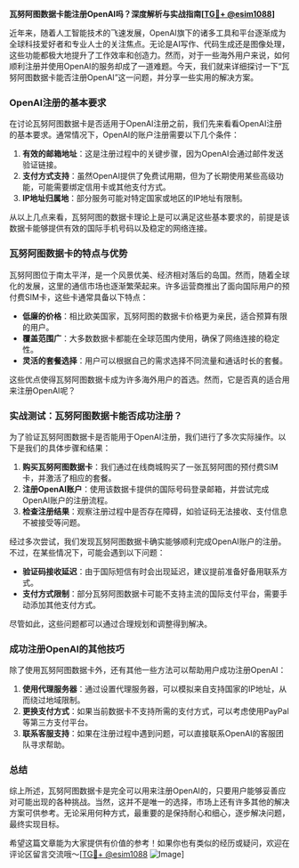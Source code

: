 **瓦努阿图数据卡能注册OpenAI吗？深度解析与实战指南[[TG💪+ @esim1088](https://t.me/s/esim1088)]**

近年来，随着人工智能技术的飞速发展，OpenAI旗下的诸多工具和平台逐渐成为全球科技爱好者和专业人士的关注焦点。无论是AI写作、代码生成还是图像处理，这些功能都极大地提升了工作效率和创造力。然而，对于一些海外用户来说，如何顺利注册并使用OpenAI的服务却成了一道难题。今天，我们就来详细探讨一下“瓦努阿图数据卡能否注册OpenAI”这一问题，并分享一些实用的解决方案。

### OpenAI注册的基本要求

在讨论瓦努阿图数据卡是否适用于OpenAI注册之前，我们先来看看OpenAI注册的基本要求。通常情况下，OpenAI的账户注册需要以下几个条件：

1. **有效的邮箱地址**：这是注册过程中的关键步骤，因为OpenAI会通过邮件发送验证链接。
2. **支付方式支持**：虽然OpenAI提供了免费试用期，但为了长期使用某些高级功能，可能需要绑定信用卡或其他支付方式。
3. **IP地址归属地**：部分服务可能对特定国家或地区的IP地址有限制。

从以上几点来看，瓦努阿图的数据卡理论上是可以满足这些基本要求的，前提是该数据卡能够提供有效的国际手机号码以及稳定的网络连接。

### 瓦努阿图数据卡的特点与优势

瓦努阿图位于南太平洋，是一个风景优美、经济相对落后的岛国。然而，随着全球化的发展，这里的通信市场也逐渐繁荣起来。许多运营商推出了面向国际用户的预付费SIM卡，这些卡通常具备以下特点：

- **低廉的价格**：相比欧美国家，瓦努阿图的数据卡价格更为亲民，适合预算有限的用户。
- **覆盖范围广**：大多数数据卡都能在全球范围内使用，确保了网络连接的稳定性。
- **灵活的套餐选择**：用户可以根据自己的需求选择不同流量和通话时长的套餐。

这些优点使得瓦努阿图数据卡成为许多海外用户的首选。然而，它是否真的适合用来注册OpenAI呢？

### 实战测试：瓦努阿图数据卡能否成功注册？

为了验证瓦努阿图数据卡是否能用于OpenAI注册，我们进行了多次实际操作。以下是我们的具体步骤和结果：

1. **购买瓦努阿图数据卡**：我们通过在线商城购买了一张瓦努阿图的预付费SIM卡，并激活了相应的套餐。
2. **注册OpenAI账户**：使用该数据卡提供的国际号码登录邮箱，并尝试完成OpenAI账户的注册流程。
3. **检查注册结果**：观察注册过程中是否存在障碍，如验证码无法接收、支付信息不被接受等问题。

经过多次尝试，我们发现瓦努阿图数据卡确实能够顺利完成OpenAI账户的注册。不过，在某些情况下，可能会遇到以下问题：

- **验证码接收延迟**：由于国际短信有时会出现延迟，建议提前准备好备用联系方式。
- **支付方式限制**：部分瓦努阿图数据卡可能不支持主流的国际支付平台，需要手动添加其他支付方式。

尽管如此，这些问题都可以通过合理规划和调整得到解决。

### 成功注册OpenAI的其他技巧

除了使用瓦努阿图数据卡外，还有其他一些方法可以帮助用户成功注册OpenAI：

1. **使用代理服务器**：通过设置代理服务器，可以模拟来自支持国家的IP地址，从而绕过地域限制。
2. **更换支付方式**：如果当前数据卡不支持所需的支付方式，可以考虑使用PayPal等第三方支付平台。
3. **联系客服支持**：如果在注册过程中遇到问题，可以直接联系OpenAI的客服团队寻求帮助。

### 总结

综上所述，瓦努阿图数据卡是完全可以用来注册OpenAI的，只要用户能够妥善应对可能出现的各种挑战。当然，这并不是唯一的选择，市场上还有许多其他的解决方案可供参考。无论采用何种方式，最重要的是保持耐心和细心，逐步解决问题，最终实现目标。

希望这篇文章能为大家提供有价值的参考！如果你也有类似的经历或疑问，欢迎在评论区留言交流哦～[[TG💪+ @esim1088](https://t.me/s/esim1088) ![Image](https://i.postimg.cc/4NQfJmqS/Snipaste-2025-05-13-00-14-12.png)]